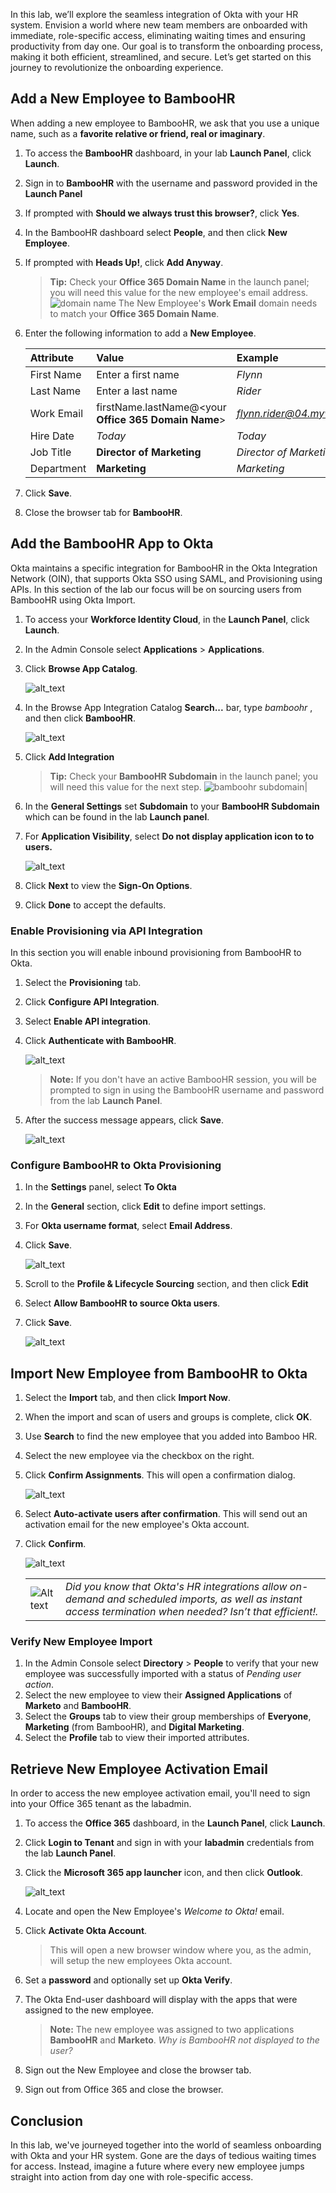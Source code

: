 In this lab, we’ll explore the seamless integration of Okta with your HR system. Envision a world where new team members are onboarded with immediate, role-specific access, eliminating waiting times and ensuring productivity from day one. Our goal is to transform the onboarding process, making it both efficient, streamlined, and secure. Let’s get started on this journey to revolutionize the onboarding experience.

## Add a New Employee to BambooHR

When adding a new employee to BambooHR, we ask that you use a unique name, such as a  **favorite relative or friend, real or imaginary**.

1. To access the **BambooHR** dashboard, in your lab  **Launch Panel**, click **Launch**.
1. Sign in to **BambooHR** with the username and password provided in the **Launch Panel**
1. If prompted with **Should we always trust this browser?**, click **Yes**.
1. In the BambooHR dashboard select **People**, and then click **New Employee**.
1. If prompted with **Heads Up!**, click **Add Anyway**.

    >**Tip:** Check your **Office 365 Domain Name** in the launch panel; you will need this value for the new employee's email address.
    ![domain name](images/011/launch_O365_domain_240.png)
    The New Employee's **Work Email** domain needs to match your **Office 365 Domain Name**.
1. Enter the following information to add a **New Employee**.

   |Attribute|Value|Example|
   |:-----|:-----|:----|
   |First Name |Enter a first name|*Flynn*|
   |Last Name | Enter a last name|*Rider*|
   |Work Email |firstName.lastName@\<your **Office 365 Domain Name**>|*<flynn.rider@04.mywiclab.com>*|
   |Hire Date |*Today*|*Today*|
   |Job Title | **Director of Marketing**|*Director of Marketing*|
   |Department | **Marketing**|*Marketing*|

1. Click **Save**.
1. Close the browser tab for **BambooHR**.

## Add the BambooHR App to Okta

Okta maintains a specific integration for BambooHR in the Okta Integration Network (OIN), that supports Okta SSO using SAML, and Provisioning using APIs.  In this section of the lab our focus will be on sourcing users from BambooHR using Okta Import.

1. To access your **Workforce Identity Cloud**, in the **Launch Panel**, click **Launch**.
1. In the Admin Console select **Applications** > **Applications**.
2. Click **Browse App Catalog**.

   ![alt_text](https://raw.githubusercontent.com/MarcoBlaesing/LabGuide/main/images/009/image01.png "image_tooltip")

3. In the Browse App Integration Catalog **Search...** bar, type *bamboohr*  , and then click **BambooHR**.

   ![alt_text](https://raw.githubusercontent.com/keithledgerwood/WICLab-guide/main/images/003/image001.png "image_tooltip")

4. Click **Add Integration**

    >**Tip:** Check your **BambooHR Subdomain** in the launch panel; you will need this value for the next step.
    ![bamboohr subdomain](images/011/launch_bamboohr_subdomain_240.png)|

5. In the **General Settings** set **Subdomain** to your **BambooHR Subdomain** which can be found in the lab **Launch panel**.
6. For **Application Visibility**, select **Do not display application icon to to users.**

   ![alt_text](images/011/app_bamboohr_general_settings_500.png "image_tooltip")
7. Click **Next** to view the **Sign-On Options**.
8. Click **Done** to accept the defaults.

### Enable Provisioning via API Integration

In this section you will enable inbound provisioning from BambooHR to Okta.

1. Select the **Provisioning** tab.
1. Click **Configure API Integration**.
1. Select **Enable API integration**.
1. Click **Authenticate with BambooHR**.

   ![alt_text](images/011/app_bamboohr_provisioning_600.png "image_tooltip")

   > **Note:** If you don't have an active BambooHR session, you will be prompted to sign in using the BambooHR username and password from the lab **Launch Panel**.

5. After the success message appears, click **Save**.

   ![alt_text](images/011/app_bamboohr_verified_successfully.png "image_tooltip")

### Configure BambooHR to Okta Provisioning

1. In the **Settings** panel, select **To Okta**
1. In the **General** section, click **Edit** to define import settings.
3. For **Okta username format**, select **Email Address**.
4. Click **Save**.

   ![alt_text](images/011/app_bamboohr_provisioning_to_okta.png "image_tooltip")

5. Scroll to  the **Profile & Lifecycle Sourcing** section, and then click **Edit**
6. Select **Allow BambooHR to source Okta users**.
7. Click **Save**.

   ![alt_text](images/011/app_bamboohr_profile_sourcing.png "image_tooltip")

## Import New Employee from BambooHR to Okta

1. Select the **Import** tab, and then click **Import Now**.
1. When the import and scan of users and groups is complete, click **OK**.
2. Use **Search** to find the new employee that you added into Bamboo HR.
3. Select the new employee via the checkbox on the right.
4. Click **Confirm Assignments**. This will open a confirmation dialog.

   ![alt_text](images/011/app_bamboohr_import_results_600.png "select and confirm new employee")

5. Select **Auto-activate users after confirmation**. This will send out an activation email for the new employee's Okta account.
6. Click **Confirm**.

   ![alt_text](images/011/app_bamboohr_import_confirm_300.png "auto activate after confirmation")

   |||
   |:-----|:-----|
   |![Alt text](images/011/marc_r74_100.png "Marc says...")|*Did you know that Okta's HR integrations allow on-demand and scheduled imports, as well as instant access termination when needed? Isn’t that efficient!.*|

### Verify New Employee Import

1. In the Admin Console select  **Directory** > **People** to verify that your new employee was successfully imported with a status of *Pending user action*.
2. Select the new employee to view their **Assigned Applications** of  **Marketo** and **BambooHR**.
3. Select the **Groups** tab to view their group memberships of **Everyone**, **Marketing** (from BambooHR), and **Digital Marketing**.
4. Select the **Profile** tab to view their imported attributes.

## Retrieve New Employee Activation Email

In order to access the new employee activation email, you'll need to sign into your Office 365 tenant as the labadmin.

1. To access the **Office 365** dashboard, in the  **Launch Panel**, click **Launch**.

2. Click **Login to Tenant** and sign in with your **labadmin** credentials from the lab **Launch Panel**.
3. Click the **Microsoft 365 app launcher** icon, and then click **Outlook**.

   ![alt_text](images/011/app_o365_outlook_access_500.png "image_tooltip")

4. Locate and open the New Employee's *Welcome to Okta!* email.
5. Click **Activate Okta Account**.

   >This will open a new browser window where you, as the admin, will setup the new employees Okta account.
6. Set a **password** and optionally set up **Okta Verify**.
7. The Okta End-user dashboard will display with the apps that were assigned to the new employee.
   >**Note:** The new employee was assigned to two applications **BambooHR** and **Marketo**.
   *Why is BambooHR not displayed to the user?*
8. Sign out the New Employee and close the browser tab.
9. Sign out from Office 365 and close the browser.

## Conclusion

In this lab, we've journeyed together into the world of seamless onboarding with Okta and your HR system. Gone are the days of tedious waiting times for access. Instead, imagine a future where every new employee jumps straight into action from day one with role-specific access.
